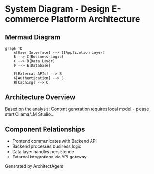 # System Diagram - Design E-commerce Platform Architecture

## Mermaid Diagram
```mermaid
graph TD
    A[User Interface] --> B[Application Layer]
    B --> C[Business Logic]
    C --> D[Data Layer]
    D --> E[Database]
    
    F[External APIs] --> B
    G[Authentication] --> B
    H[Caching] --> C
```

## Architecture Overview
Based on the analysis: Content generation requires local model - please start Ollama/LM Studio...

## Component Relationships
- Frontend communicates with Backend API
- Backend processes business logic
- Data layer handles persistence
- External integrations via API gateway

Generated by ArchitectAgent
